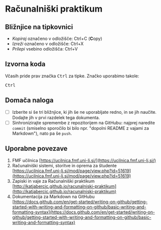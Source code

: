<!-- glavni naslov -->
# Računalniški praktikum
<!-- To je komentar, ki bo na prikazanem Markdown-u skrit. 
     V tem besedilu so v komentarjih napisana navodila za reševanje. -->

<!-- 2. nivojski razdelek -->
## Bližnjice na tipkovnici

* _Kopiraj_ označeno v odložišče: Ctrl+C (**C**opy)
* _Izreži_ označeno v odložišče: Ctrl+X
* _Prilepi_ vsebino odložišča: Ctrl+V

<!-- 2. nivojski razdelek -->
## Izvorna koda

Včasih pride prav značka <kbd>Ctrl</kbd> za tipke. Značko uporabimo takole: 

<!-- začetek bloka z izvorno kodo -->
<kbd>Ctrl</kbd>
<!-- konec bloka z izvorno kodo -->

<!-- 2. nivojski razdelek -->
## Domača naloga

<!-- Spodnji seznam bo pripravil seznam nalog. Na GitHubu bodo lepo vidna potrditvena polja, 
     VSCode pa bo prikazal samo oglate oklepaje. Ko nalogo opravite, si to lahko zabeležite tako,
     da spremenite [ ] v [x]. -->
- [ ] Izberite si še tri bližnjice, ki jih še ne uporabljate redno, in se jih naučite. 
      Dodajte jih v prvi razdelek tega dokumenta.
- [ ] Sinhronizirajte spremembe z repozitorijem na GitHubu: najprej naredite `commit` (smiselno sporočilo bi bilo npr. "dopolni README z vajami za Markdown"), nato pa še `push`.

<!-- 2. nivojski razdelek -->
## Uporabne povezave

1. FMF učilnica [https://ucilnica.fmf.uni-lj.si/](https://ucilnica.fmf.uni-lj.si/) <!-- https://ucilnica.fmf.uni-lj.si/ -->
2. Računalniški sistemi, storitve in oprema za študente [https://ucilnica.fmf.uni-lj.si/mod/page/view.php?id=51619](https://ucilnica.fmf.uni-lj.si/mod/page/view.php?id=51619) <!-- https://ucilnica.fmf.uni-lj.si/mod/page/view.php?id=51619 -->
3. Zapiski in vaje za Računalniški praktikum [http://katjabercic.github.io/racunalniski-praktikum](http://katjabercic.github.io/racunalniski-praktikum) <!-- http://katjabercic.github.io/racunalniski-praktikum -->
4. Dokumentacija za Markdown na GitHubu [https://docs.github.com/en/get-started/writing-on-github/getting-started-with-writing-and-formatting-on-github/basic-writing-and-formatting-syntax](https://docs.github.com/en/get-started/writing-on-github/getting-started-with-writing-and-formatting-on-github/basic-writing-and-formatting-syntax) <!-- https://docs.github.com/en/get-started/writing-on-github/getting-started-with-writing-and-formatting-on-github/basic-writing-and-formatting-syntax -->
